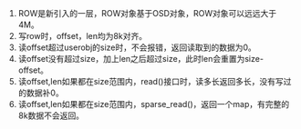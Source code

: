 1. ROW是新引入的一层，ROW对象基于OSD对象，ROW对象可以远远大于4M。
1. 写row时，offset，len均为8k对齐。
1. 读offset超过userobj的size时，不会报错，返回读取到的数据为0。
1. 读offset没有超过size，加上len之后超过size，此时len会重置为size-offset。
1. 读offset,len如果都在size范围内，read()接口时，读多长返回多长，没有写过的数据补0。
1. 读offset,len如果都在size范围内，sparse_read()，返回一个map，有完整的8k数据不会返回。
